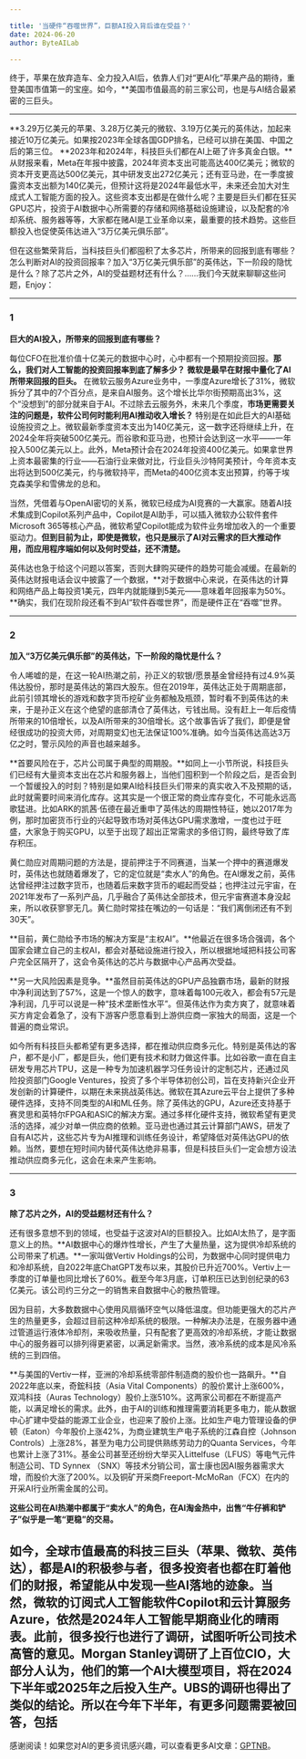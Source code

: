 ```yaml
---

title: '当硬件“吞噬世界”，巨额AI投入背后谁在受益？'
date: 2024-06-20
author: ByteAILab

---
```


终于，苹果在放弃造车、全力投入AI后，依靠人们对“更AI化”苹果产品的期待，重登美国市值第一的宝座。如今，**美国市值最高的前三家公司，也是与AI结合最紧密的三巨头。

---
**3.29万亿美元的苹果、3.28万亿美元的微软、3.19万亿美元的英伟达，加起来接近10万亿美元。如果按2023年全球各国GDP排名，已经可以排在美国、中国之后的第三位。
**2023年和2024年，科技巨头们都在AI上砸了许多真金白银。**从财报来看，Meta在年报中披露，2024年资本支出可能高达400亿美元；微软的资本开支更高达500亿美元，其中研发支出272亿美元；还有亚马逊，在一季度披露资本支出额为140亿美元，但预计这将是2024年最低水平，未来还会加大对生成式人工智能方面的投入。这些资本支出都是在做什么呢？主要是巨头们都在狂买GPU芯片，投资于AI数据中心所需要的存储和网络基础设施建设，以及配套的冷却系统、服务器等等，大家都在赌AI是工业革命以来，最重要的技术趋势。这些巨额投入也促使英伟达进入“3万亿美元俱乐部”。

但在这些繁荣背后，当科技巨头们都囤积了太多芯片，所带来的回报到底有哪些？怎么判断对AI的投资回报率？加入“3万亿美元俱乐部”的英伟达，下一阶段的隐忧是什么？除了芯片之外，AI的受益题材还有什么？……我们今天就来聊聊这些问题，Enjoy：

---

### 1
**巨大的AI投入，所带来的回报到底有哪些？**

每位CFO在批准价值⼗亿美元的数据中⼼时，心中都有⼀个预期投资回报。**那么，我们对人工智能的投资回报率到底了解多少？**
**微软是最早在财报中量化了AI所带来回报的巨头。** 在微软云服务Azure业务中，一季度Azure增长了31%，微软拆分了其中的7个百分点，是来自AI服务。这个增长比华尔街预期高出3%，这个“没想到”的部分就来自于AI。不过除去云服务外，未来几个季度，**市场更需要关注的问题是，软件公司何时能利用AI推动收入增长？** 特别是在如此巨大的AI基础设施投资之上。微软最新季度资本支出为140亿美元，这一数字还将继续上升，在2024全年将突破500亿美元。而谷歌和亚马逊，也预计会达到这一水平——一年投入500亿美元以上。此外，Meta预计会在2024年投资400亿美元。如果拿世界上资本最密集的行业——石油行业来做对比，行业巨头沙特阿美预计，今年资本支出将达到500亿美元，约与微软持平，而Meta的400亿资本支出预算，约等于埃克森美孚和雪佛龙的总和。

当然，凭借着与OpenAI密切的关系，微软已经成为AI竞赛的一大赢家。随着AI技术集成到Copilot系列产品中，Copilot是AI助手，可以插入微软办公软件套件Microsoft 365等核心产品，微软希望Copilot能成为软件业务增加收入的一个重要驱动力。**但到目前为止，即使是微软，也只是展示了AI对云需求的巨大推动作用，而应用程序端如何以及何时受益，还不清楚。**

英伟达也急于给这个问题以答案，否则大肆购买硬件的趋势可能会减缓。在最新的英伟达财报电话会议中披露了一个数据，**对于数据中心来说，在英伟达的计算和网络产品上每投资1美元，四年内就能赚到5美元——意味着年回报率为50%。**确实，我们在现阶段还看不到AI“软件吞噬世界”，而是硬件正在“吞噬”世界。

---

### 2
**加入“3万亿美元俱乐部”的英伟达，下一阶段的隐忧是什么？**

令人唏嘘的是，在这一轮AI热潮之前，孙正义的软银/愿景基金曾经持有过4.9%英伟达股份，那时是英伟达的第四大股东。但在2019年，英伟达正处于周期底部，此前引领其增长的游戏和数字货币挖矿业务都触及瓶颈，暂时看不到英伟达的未来，于是孙正义在这个绝望的底部清仓了英伟达，亏钱出局。没有赶上一年后疫情所带来的10倍增长，以及AI所带来的30倍增长。这个故事告诉了我们，即便是曾经很成功的投资大师，对周期变幻也无法保证100%准确。如今当英伟达高达3万亿之时，警示风险的声音也越来越多。

**首要风险在于，芯片公司属于典型的周期股。**如同上一小节所说，科技巨头们已经有大量资本支出在芯片和服务器上，当他们囤积到一个阶段之后，是否会到一个暂缓投入的时刻？特别是如果AI给科技巨头们带来的真实收入不及预期的话，此时就需要时间来消化库存。这其实是一个很正常的商业库存变化，不可能永远高歌猛进。比如ARK的凯茜·伍德在最近重申了英伟达的周期性特征，她以2017年为例，那时加密货币行业的兴起导致市场对英伟达GPU需求激增，一度也过于旺盛，大家急于购买GPU，以至于出现了超出正常需求的多倍订购，最终导致了库存积压。

黄仁勋应对周期问题的方法是，提前押注于不同赛道，当某一个押中的赛道爆发时，英伟达也就随着爆发了，它的定位就是“卖水人”的角色。在AI爆发之前，英伟达曾经押注过数字货币，也随着后来数字货币的崛起而受益；也押注过元宇宙，在2021年发布了一系列产品，几乎融合了英伟达全部技术，但元宇宙赛道本身没起来，所以收获寥寥无几。黄仁勋时常挂在嘴边的一句话是：“我们离倒闭还有不到30天”。

**目前，黄仁勋给予市场的解决方案是“主权AI”。**他最近在很多场合强调，各个国家会建立自己的主权AI，都会对基础设施进行投入，所以根据地域把科技公司客户完全区隔开了，这会令英伟达的芯片与数据中心产品再次受益。

**另一大风险因素是竞争。**虽然目前英伟达的GPU产品独霸市场，最新的财报中净利润达到了57%，这是一个惊人的数字，意味着每100元收入，都会有57元是净利润，几乎可以说是一种“技术垄断性水平”。但英伟达作为卖方爽了，就意味着买方肯定会着急了，没有下游客户愿意看到上游供应商一家独大的局面，这是一个普遍的商业常识。

如今所有科技巨头都希望有更多选择，都在推动供应商多元化。特别是英伟达的客户，都不是小厂，都是巨头，他们更有技术和财力做这件事。比如谷歌一直在自主研发专用芯片TPU，这是一种专为加速机器学习任务设计的定制芯片，还通过风险投资部门Google Ventures，投资了多个半导体初创公司，旨在支持新兴企业开发创新的计算硬件，以期在未来挑战英伟达。微软在其Azure云平台上提供了多种硬件选择，支持不同类型的AI和ML任务。除了英伟达的GPU，Azure还支持基于赛灵思和英特尔FPGA和ASIC的解决方案。通过多样化硬件支持，微软希望有更灵活的选择，减少对单一供应商的依赖。亚马逊也通过其云计算部门AWS，研发了自有AI芯片，这些芯片专为AI推理和训练任务设计，希望降低对英伟达GPU的依赖。当然，要想在短时间内替代英伟达绝非易事，但是科技巨头们一定会想方设法推动供应商多元化，这会在未来产生影响。

---

### 3
**除了芯片之外，AI的受益题材还有什么？**

还有很多意想不到的领域，也受益于这波对AI的巨额投入。比如AI太热了，是字面意义上的热。**AI数据中心的爆炸性增长，产生了大量热量，这为提供冷却系统的公司带来了机遇。**一家叫做Vertiv Holdings的公司，为数据中心同时提供电力和冷却系统，自2022年底ChatGPT发布以来，其股价已升近700%。Vertiv上一季度的订单量也同比增长了60%。截至今年3月底，订单积压已达到创纪录的63亿美元。该公司约三分之一的销售来自数据中心的散热管理。

因为目前，大多数数据中心使用风扇循环空气以降低温度。但功能更强大的芯片产生的热量更多，会超过目前这种冷却系统的极限。一种解决办法是，在服务器中通过管道运行液体冷却剂，来吸收热量，只有配套了更高效的冷却系统，才能让数据中心的服务器可以排列得更紧密，以满足新需求。当然，液冷系统的成本是风冷系统的三到四倍。

**与美国的Vertiv一样，亚洲的冷却系统零部件制造商的股价也一路飙升。**自2022年底以来，奇鋐科技（Asia Vital Components）的股价累计上涨600%，双鸿科技（Auras Technology）股价上涨510%。这两家公司都在不断提高产能，以满足增长的需求。此外，由于AI的训练和推理需要消耗更多电力，能从数据中心扩建中受益的能源工业企业，也迎来了股价上涨。比如生产电力管理设备的伊顿（Eaton）今年股价上涨42%，为商业建筑生产电子系统的江森自控（Johnson Controls）上涨28%，甚至为电力公司提供熟练劳动力的Quanta Services，今年也累计上涨了31%。基金公司甚至还纷纷大举买入Littelfuse（LFUS）等电气元件制造公司、TD Synnex （SNX）等技术分销公司，富士康也因AI服务器需求大增，而股价大涨了200%。以及铜矿开采商Freeport-McMoRan（FCX）在内的开采AI行业所需金属的公司。

**这些公司在AI热潮中都属于“卖水人”的角色，在AI淘金热中，出售“牛仔裤和铲子”似乎是一笔“更稳”的交易。**

如今，全球市值最高的科技三巨头（苹果、微软、英伟达），都是AI的积极参与者，很多投资者也都在盯着他们的财报，希望能从中发现一些AI落地的迹象。当然，微软的订阅式人工智能软件Copilot和云计算服务Azure，依然是2024年人工智能早期商业化的晴雨表。此前，很多投行也进行了调研，试图听听公司技术高管的意见。Morgan Stanley调研了上百位CIO，大部分人认为，他们的第一个AI大模型项目，将在2024下半年或2025年之后投入生产。UBS的调研也得出了类似的结论。所以在今年下半年，有更多问题需要被回答，包括
---
感谢阅读！如果您对AI的更多资讯感兴趣，可以查看更多AI文章：[GPTNB](https://gptnb.com)。